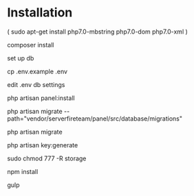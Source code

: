 # Installation

( sudo apt-get install php7.0-mbstring php7.0-dom php7.0-xml )

composer install

set up db

cp .env.example .env

edit .env db settings

php artisan panel:install

php artisan migrate --path="vendor/serverfireteam/panel/src/database/migrations"

php artisan migrate

php artisan key:generate

sudo chmod 777 -R storage

npm install

gulp